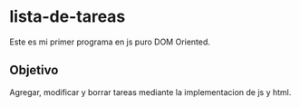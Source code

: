# lista-de-tareas
Este es mi primer programa en js puro DOM Oriented.
## Objetivo
Agregar, modificar y borrar tareas mediante la implementacion de js y html.
